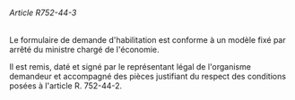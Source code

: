 ###### Article R752-44-3

Le formulaire de demande d'habilitation est conforme à un modèle fixé par arrêté du ministre chargé de l'économie.

Il est remis, daté et signé par le représentant légal de l'organisme demandeur et accompagné des pièces justifiant du respect des conditions posées à l'article R. 752-44-2.

